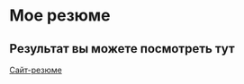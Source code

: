 # Мое резюме

## Результат вы можете посмотреть тут

[Сайт-резюме](https://maquee41.github.io/resume/)
